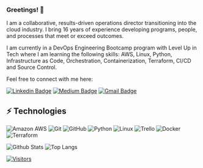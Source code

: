### Greetings! 👋

<!-- Introduce yourself and give a brief introduction about yourself here.  Also include what tech you're interested in and what you are currently learning -->

I am a collaborative, results-driven operations director transitioning into the cloud industry. I bring 16 years of experience developing programs, people, and processes that meet or exceed outcomes.

I am currently in a DevOps Engineering Bootcamp program with Level Up in Tech where I am learning the following skills: AWS, Linux, Python, Infrastructure as Code, Orchestration, Containerization, Terraform, CI/CD and Source Control.

Feel free to connect with me here:

<!-- Replace the fields below with the information requested. Remember to remove the encapsulating <> characters. For spaces in names, use %20 (e.g. Broadus%20Palmer) -->

[![Linkedin Badge](https://img.shields.io/badge/-Tait%20Hoglund-blue?style=flat-square&logo=Linkedin&logoColor=white&link=https://www.linkedin.com/in/tait-hoglund/)](https://www.linkedin.com/in/tait-hoglund/)
[![Medium Badge](https://img.shields.io/badge/Tait%20Hoglund-12100E?style=flat-square&logo=medium&logoColor=white&link=https://www.medium.com/@tait.hoglund/)](https://www.medium.com/@tait.hoglund/)
[![Gmail Badge](https://img.shields.io/badge/-hogtai@gmail.com-c14438?style=flat-square&logo=Gmail&logoColor=white&link=mailto:hogtai@gmail.com)](mailto:hogtai@gmail.com)

## ⚡ Technologies

![Amazon AWS](https://img.shields.io/badge/Amazon%20AWS-232F3E?style=flat-square&logo=amazon-aws)
![Git](https://img.shields.io/badge/-Git-black?style=flat-square&logo=git)
![GitHub](https://img.shields.io/badge/-GitHub-181717?style=flat-square&logo=github)
![Python](https://img.shields.io/badge/-Python-black?style=flat-square&logo=Python)
![Linux](https://img.shields.io/badge/Linux-FCC624?style=flat-square&logo=linux&logoColor=black)
![Trello](https://img.shields.io/badge/Trello-%23026AA7.svg?style=flat-square&logo=Trello&logoColor=white)
![Docker](https://img.shields.io/badge/docker-%230db7ed.svg?style=for-the-badge&logo=docker&logoColor=white)
![Terraform](https://img.shields.io/badge/terraform-%235835CC.svg?style=for-the-badge&logo=terraform&logoColor=white)

<!-- Replace the fields below with the information requested. Remember to remove the encapsulating <> characters. -->

![Github Stats](https://github-readme-stats.vercel.app/api?username=LevelUpInTech&count_private=true&show_icons=true&include_all_commits=true)
![Top Langs](https://github-readme-stats.vercel.app/api/top-langs/?username=LevelUpInTech&hide=TeX&layout=compact)


[![Visitors](https://api.visitorbadge.io/api/visitors?path=LevelUpInTech%2FLevelUpInTech&label=VISITORS&countColor=%23263759)](https://visitorbadge.io/status?path=LevelUpInTech%2FLevelUpInTech)
